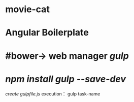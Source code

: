 # movie-cat
# Angular Boilerplate
#bower-> web manager
***gulp***
===
*npm install gulp --save-dev*
===
*create gulpfile.js*
execution：
gulp task-name
